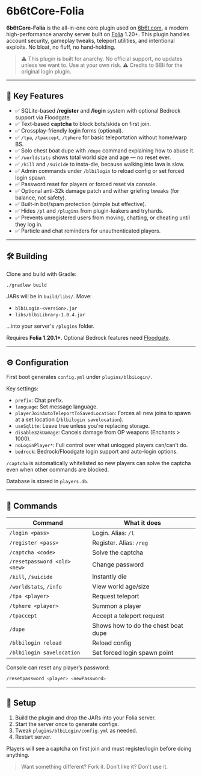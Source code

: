 # 6b6tCore-Folia

**6b6tCore-Folia** is the all-in-one core plugin used on [6b6t.com](https://6b6t.com), a modern high-performance anarchy server built on [Folia](https://github.com/PaperMC/Folia) 1.20+. This plugin handles account security, gameplay tweaks, teleport utilities, and intentional exploits. No bloat, no fluff, no hand-holding.

> ⚠️ This plugin is built for anarchy. No official support, no updates unless we want to. Use at your own risk.
> ⚠️ Credits to BlBi for the original login plugin.

---

## 🔧 Key Features

- ✅ SQLite-based **/register** and **/login** system with optional Bedrock support via Floodgate.
- ✅ Text-based **captcha** to block bots/skids on first join.
- ✅ Crossplay-friendly login forms (optional).
- ✅ `/tpa`, `/tpaccept`, `/tphere` for basic teleportation without home/warp BS.
- ✅ Solo chest boat dupe with `/dupe` command explaining how to abuse it.
- ✅ `/worldstats` shows total world size and age — no reset ever.
- ✅ `/kill` and `/suicide` to insta-die, because walking into lava is slow.
- ✅ Admin commands under `/blbilogin` to reload config or set forced login spawn.
- ✅ Password reset for players or forced reset via console.
- ✅ Optional anti-32k damage patch and wither griefing tweaks (for balance, not safety).
- ✅ Built-in bot/spam protection (simple but effective).
- ✅ Hides `/pl` and `/plugins` from plugin-leakers and tryhards.
- ✅ Prevents unregistered users from moving, chatting, or cheating until they log in.
- ✅ Particle and chat reminders for unauthenticated players.

---

## 🛠️ Building

Clone and build with Gradle:

```bash
./gradlew build
```

JARs will be in `build/libs/`. Move:
- `blbiLogin-<version>.jar`
- `libs/blbiLibrary-1.0.4.jar`

...into your server's `/plugins` folder.

Requires **Folia 1.20.1+**. Optional Bedrock features need [Floodgate](https://github.com/GeyserMC/Floodgate).

---

## ⚙️ Configuration

First boot generates `config.yml` under `plugins/blbiLogin/`.

Key settings:
- `prefix`: Chat prefix.
- `language`: Set message language.
- `playerJoinAutoTeleportToSavedLocation`: Forces all new joins to spawn at a set location (`/blbilogin savelocation`).
- `useSqlite`: Leave true unless you're replacing storage.
- `disable32kDamage`: Cancels damage from OP weapons (Enchants > 1000).
- `noLoginPlayer*`: Full control over what unlogged players can/can’t do.
- `bedrock`: Bedrock/Floodgate login support and auto-login options.

`/captcha` is automatically whitelisted so new players can solve the captcha even when other commands are blocked.

Database is stored in `players.db`.

---

## 🧾 Commands

| Command | What it does |
|--------|---------------|
| `/login <pass>` | Login. Alias: `/l` |
| `/register <pass>` | Register. Alias: `/reg` |
| `/captcha <code>` | Solve the captcha |
| `/resetpassword <old> <new>` | Change password |
| `/kill`, `/suicide` | Instantly die |
| `/worldstats`, `/info` | View world age/size |
| `/tpa <player>` | Request teleport |
| `/tphere <player>` | Summon a player |
| `/tpaccept` | Accept a teleport request |
| `/dupe` | Shows how to do the chest boat dupe |
| `/blbilogin reload` | Reload config |
| `/blbilogin savelocation` | Set forced login spawn point |

Console can reset any player’s password:

```bash
/resetpassword <player> <newPassword>
```

---

## 🚀 Setup

1. Build the plugin and drop the JARs into your Folia server.
2. Start the server once to generate configs.
3. Tweak `plugins/blbiLogin/config.yml` as needed.
4. Restart server.

Players will see a captcha on first join and must register/login before doing anything. 

> Want something different? Fork it. Don’t like it? Don’t use it.
